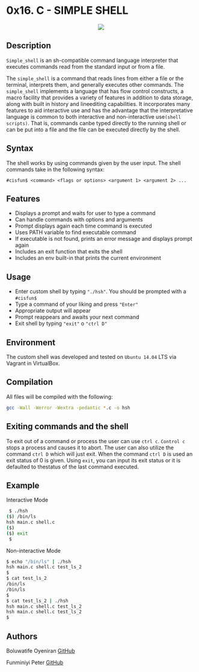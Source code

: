 # 0x16. C - SIMPLE SHELL

<p align="center">
<img src="https://s3.amazonaws.com/intranet-projects-files/holbertonschool-low_level_programming/235/shell.jpeg">
</p>

## Description

`Simple_shell` is an sh-compatible command language interpreter that executes commands read from the standard input or from a file.


The `simple_shell` is a command that reads lines from either a file or the terminal, interprets them, and generally executes other commands. The `simple_shell` implements a language that has flow control constructs, a macro facility that provides a variety of features in addition to data storage, along with built in history and lineediting capabilities. It incorporates many features to aid interactive use and has the advantage that the interpretative language is common to both interactive and non-interactive use`(shell scripts)`. That is, commands canbe typed directly to the running shell or can be put into a file and the file can be executed directly by the shell.


## Syntax

The shell works by using commands given by the user input. The shell commands take in the following syntax:

`#cisfun$ <command> <flags or options> <argument 1> <argument 2> ...`

## Features

- Displays a prompt and waits for user to type a command
- Can handle commands with options and arguments
- Prompt displays again each time command is executed
- Uses PATH variable to find executable command
- If executable is not found, prints an error message and displays prompt again
- Includes an exit function that exits the shell
- Includes an env built-in that prints the current environment


## Usage

- Enter custom shell by typing `"./hsh"`. You should be prompted with a `#cisfun$`
- Type a command of your liking and press `"Enter"`
- Appropriate output will appear
- Prompt reappears and awaits your next command
- Exit shell by typing `"exit"` o `"ctrl D"`


## Environment

The custom shell was developed and tested on `Ubuntu 14.04` LTS via Vagrant in VirtualBox.


## Compilation

All files will be compiled with the following: 
```bash
gcc -Wall -Werror -Wextra -pedantic *.c -o hsh
```

## Exiting commands and the shell

To exit out of a command or process the user can use `ctrl c`. `Control c` stops a process and causes it to abort. The user can also utilize the command `ctrl D` which will just exit. When the command `ctrl D` is used an exit status of 0 is given. Using `exit`, you can input its exit status or it is defaulted to thestatus of the last command executed.


## Example

Interactive Mode

```bash
 $ ./hsh
($) /bin/ls
hsh main.c shell.c
($)
($) exit
 $
```
Non-interactive Mode

```bash
$ echo "/bin/ls" | ./hsh
hsh main.c shell.c test_ls_2
$
$ cat test_ls_2
/bin/ls
/bin/ls
$
$ cat test_ls_2 | ./hsh
hsh main.c shell.c test_ls_2
hsh main.c shell.c test_ls_2
$
```
## Authors

Boluwatife Oyeniran [GitHub](https://github.com/Sunflowerbecha)

Funminiyi Peter [GitHub](https://github.com/Funminiyiop)
